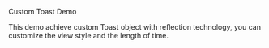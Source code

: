 Custom Toast Demo

This demo achieve custom Toast object with reflection technology, you can customize the view style and the length of time.

